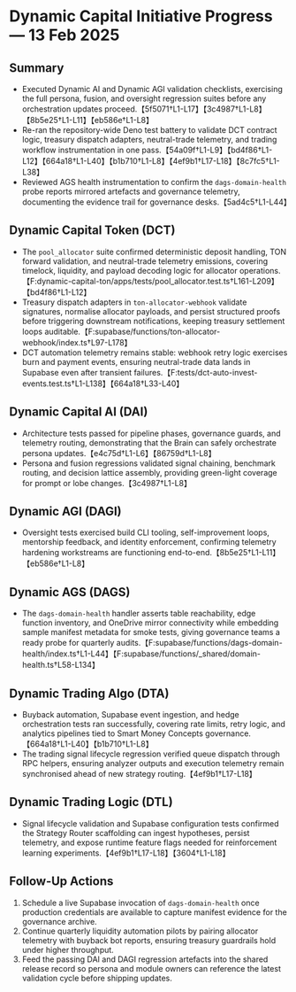 # Dynamic Capital Initiative Progress — 13 Feb 2025

## Summary

- Executed Dynamic AI and Dynamic AGI validation checklists, exercising the full
  persona, fusion, and oversight regression suites before any orchestration
  updates
  proceed.【5f5071†L1-L17】【3c4987†L1-L8】【8b5e25†L1-L11】【eb586e†L1-L8】
- Re-ran the repository-wide Deno test battery to validate DCT contract logic,
  treasury dispatch adapters, neutral-trade telemetry, and trading workflow
  instrumentation in one
  pass.【54a09f†L1-L9】【bd4f86†L1-L12】【664a18†L1-L40】【b1b710†L1-L8】【4ef9b1†L17-L18】【8c7fc5†L1-L38】
- Reviewed AGS health instrumentation to confirm the `dags-domain-health` probe
  reports mirrored artefacts and governance telemetry, documenting the evidence
  trail for governance desks.【5ad4c5†L1-L44】

## Dynamic Capital Token (DCT)

- The `pool_allocator` suite confirmed deterministic deposit handling, TON
  forward validation, and neutral-trade telemetry emissions, covering timelock,
  liquidity, and payload decoding logic for allocator
  operations.【F:dynamic-capital-ton/apps/tests/pool_allocator.test.ts†L161-L209】【bd4f86†L1-L12】
- Treasury dispatch adapters in `ton-allocator-webhook` validate signatures,
  normalise allocator payloads, and persist structured proofs before triggering
  downstream notifications, keeping treasury settlement loops
  auditable.【F:supabase/functions/ton-allocator-webhook/index.ts†L97-L178】
- DCT automation telemetry remains stable: webhook retry logic exercises burn
  and payment events, ensuring neutral-trade data lands in Supabase even after
  transient
  failures.【F:tests/dct-auto-invest-events.test.ts†L1-L138】【664a18†L33-L40】

## Dynamic Capital AI (DAI)

- Architecture tests passed for pipeline phases, governance guards, and
  telemetry routing, demonstrating that the Brain can safely orchestrate persona
  updates.【e4c75d†L1-L6】【86759d†L1-L8】
- Persona and fusion regressions validated signal chaining, benchmark routing,
  and decision lattice assembly, providing green-light coverage for prompt or
  lobe changes.【3c4987†L1-L8】

## Dynamic AGI (DAGI)

- Oversight tests exercised build CLI tooling, self-improvement loops,
  mentorship feedback, and identity enforcement, confirming telemetry hardening
  workstreams are functioning end-to-end.【8b5e25†L1-L11】【eb586e†L1-L8】

## Dynamic AGS (DAGS)

- The `dags-domain-health` handler asserts table reachability, edge function
  inventory, and OneDrive mirror connectivity while embedding sample manifest
  metadata for smoke tests, giving governance teams a ready probe for quarterly
  audits.【F:supabase/functions/dags-domain-health/index.ts†L1-L44】【F:supabase/functions/_shared/domain-health.ts†L58-L134】

## Dynamic Trading Algo (DTA)

- Buyback automation, Supabase event ingestion, and hedge orchestration tests
  ran successfully, covering rate limits, retry logic, and analytics pipelines
  tied to Smart Money Concepts governance.【664a18†L1-L40】【b1b710†L1-L8】
- The trading signal lifecycle regression verified queue dispatch through RPC
  helpers, ensuring analyzer outputs and execution telemetry remain synchronised
  ahead of new strategy routing.【4ef9b1†L17-L18】

## Dynamic Trading Logic (DTL)

- Signal lifecycle validation and Supabase configuration tests confirmed the
  Strategy Router scaffolding can ingest hypotheses, persist telemetry, and
  expose runtime feature flags needed for reinforcement learning
  experiments.【4ef9b1†L17-L18】【3604†L1-L18】

## Follow-Up Actions

1. Schedule a live Supabase invocation of `dags-domain-health` once production
   credentials are available to capture manifest evidence for the governance
   archive.
2. Continue quarterly liquidity automation pilots by pairing allocator telemetry
   with buyback bot reports, ensuring treasury guardrails hold under higher
   throughput.
3. Feed the passing DAI and DAGI regression artefacts into the shared release
   record so persona and module owners can reference the latest validation cycle
   before shipping updates.
